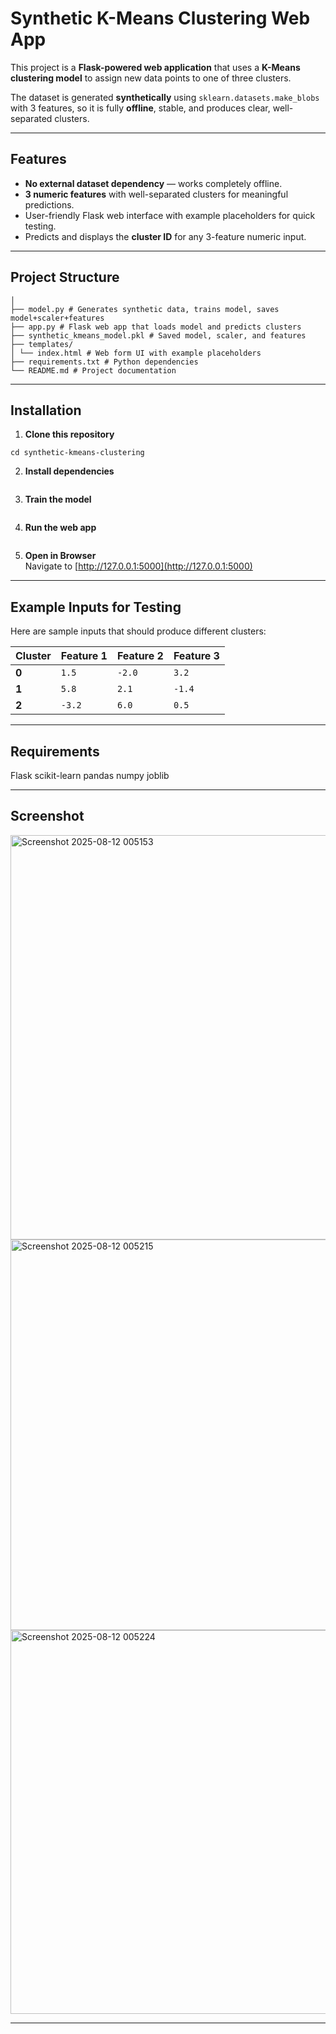 #  Synthetic K-Means Clustering Web App

This project is a **Flask-powered web application** that uses a **K-Means clustering model** to assign new data points to one of three clusters.  

The dataset is generated **synthetically** using `sklearn.datasets.make_blobs` with 3 features, so it is fully **offline**, stable, and produces clear, well-separated clusters.

---

##  Features
- **No external dataset dependency** — works completely offline.
- **3 numeric features** with well-separated clusters for meaningful predictions.
- User-friendly Flask web interface with example placeholders for quick testing.
- Predicts and displays the **cluster ID** for any 3-feature numeric input.

---

##  Project Structure
```synthetic-kmeans-clustering/
│
├── model.py # Generates synthetic data, trains model, saves model+scaler+features
├── app.py # Flask web app that loads model and predicts clusters
├── synthetic_kmeans_model.pkl # Saved model, scaler, and features
├── templates/
│ └── index.html # Web form UI with example placeholders
├── requirements.txt # Python dependencies
└── README.md # Project documentation
```
---

##  Installation
1. **Clone this repository**  
```git clone <your-repo-url>
cd synthetic-kmeans-clustering
```
2. **Install dependencies**  
```pip install -r requirements.txt

```
3. **Train the model**  
```python model.py
```

4. **Run the web app**  
```python app.py
```

5. **Open in Browser**  
Navigate to [http://127.0.0.1:5000](http://127.0.0.1:5000)

---

##  Example Inputs for Testing
Here are sample inputs that should produce different clusters:

| Cluster | Feature 1 | Feature 2 | Feature 3 |
|---------|-----------|-----------|-----------|
| **0**   | `1.5`     | `-2.0`    | `3.2`     |
| **1**   | `5.8`     | `2.1`     | `-1.4`    |
| **2**   | `-3.2`    | `6.0`     | `0.5`     |

---

## Requirements
Flask
scikit-learn
pandas
numpy
joblib

---
## Screenshot
<img width="1366" height="647" alt="Screenshot 2025-08-12 005153" src="https://github.com/user-attachments/assets/a411fe28-25ed-443b-ab08-a4d8b6f736c5" />
<img width="1366" height="625" alt="Screenshot 2025-08-12 005215" src="https://github.com/user-attachments/assets/0e2748c6-7306-444a-b4e3-42dff08f4af7" />
<img width="1366" height="614" alt="Screenshot 2025-08-12 005224" src="https://github.com/user-attachments/assets/60532715-311d-4e36-a942-26be97116ae4" />

---
